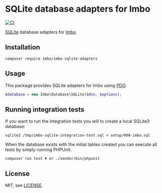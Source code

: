 # SQLite database adapters for Imbo

[![CI](https://github.com/imbo/imbo-sqlite-adapters/workflows/CI/badge.svg)](https://github.com/imbo/imbo-sqlite-adapters/actions?query=workflow%3ACI)

[SQLite](https://www.sqlite.org/) database adapters for [Imbo](https://imbo.io).

## Installation

    composer require imbo/imbo-sqlite-adapters

## Usage

This package provides SQLite adapters for Imbo using [PDO](https://www.php.net/pdo).

```php
$database = new Imbo\Database\SQLite($dsn, $options);
```

## Running integration tests

If you want to run the integration tests you will to create a local SQLite3 database:

    sqlite3 /tmp/imbo-sqlite-integration-test.sql < setup/000-imbo.sql

When the database exists with the initial tables created you can execute all tests by simply running PHPUnit:

```
composer run test # or ./vendor/bin/phpunit
```

## License

MIT, see [LICENSE](LICENSE).
